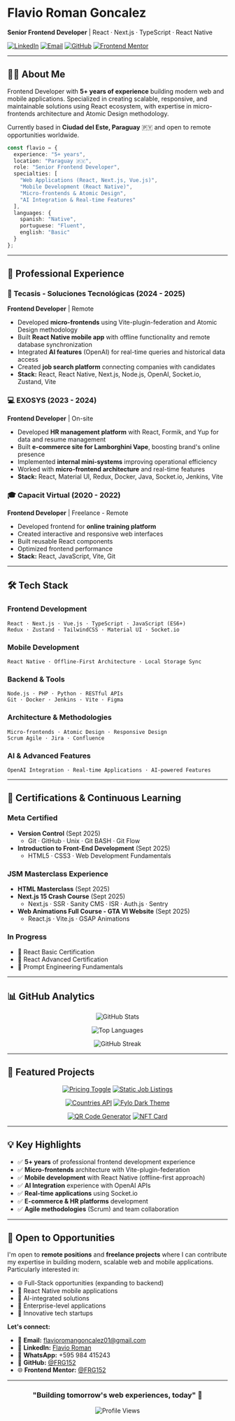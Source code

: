 # Flavio Roman Goncalez

**Senior Frontend Developer** | React · Next.js · TypeScript · React Native

[![LinkedIn](https://img.shields.io/badge/LinkedIn-Connect-0077B5?style=flat&logo=linkedin)](https://www.linkedin.com/in/flavio-roman-46044b368/)
[![Email](https://img.shields.io/badge/Email-Contact-D14836?style=flat&logo=gmail)](mailto:flavioromangoncalez01@gmail.com)
[![GitHub](https://img.shields.io/badge/GitHub-Follow-181717?style=flat&logo=github)](https://github.com/FRG152)
[![Frontend Mentor](https://img.shields.io/badge/Frontend_Mentor-Profile-5F3DC4?style=flat&logo=frontendmentor)](https://www.frontendmentor.io/profile/FRG152)

---

## 👨‍💻 About Me

Frontend Developer with **5+ years of experience** building modern web and mobile applications. Specialized in creating scalable, responsive, and maintainable solutions using React ecosystem, with expertise in micro-frontends architecture and Atomic Design methodology.

Currently based in **Ciudad del Este, Paraguay** 🇵🇾 and open to remote opportunities worldwide.

```typescript
const flavio = {
  experience: "5+ years",
  location: "Paraguay 🇵🇾",
  role: "Senior Frontend Developer",
  specialties: [
    "Web Applications (React, Next.js, Vue.js)",
    "Mobile Development (React Native)",
    "Micro-frontends & Atomic Design",
    "AI Integration & Real-time Features"
  ],
  languages: {
    spanish: "Native",
    portuguese: "Fluent",
    english: "Basic"
  }
};
```

---

## 💼 Professional Experience

### 🚀 Tecasis - Soluciones Tecnológicas (2024 - 2025)
**Frontend Developer** | Remote

- Developed **micro-frontends** using Vite-plugin-federation and Atomic Design methodology
- Built **React Native mobile app** with offline functionality and remote database synchronization
- Integrated **AI features** (OpenAI) for real-time queries and historical data access
- Created **job search platform** connecting companies with candidates
- **Stack:** React, React Native, Next.js, Node.js, OpenAI, Socket.io, Zustand, Vite

### 💻 EXOSYS (2023 - 2024)
**Frontend Developer** | On-site

- Developed **HR management platform** with React, Formik, and Yup for data and resume management
- Built **e-commerce site for Lamborghini Vape**, boosting brand's online presence
- Implemented **internal mini-systems** improving operational efficiency
- Worked with **micro-frontend architecture** and real-time features
- **Stack:** React, Material UI, Redux, Docker, Java, Socket.io, Jenkins, Vite

### 🎓 Capacit Virtual (2020 - 2022)
**Frontend Developer** | Freelance - Remote

- Developed frontend for **online training platform**
- Created interactive and responsive web interfaces
- Built reusable React components
- Optimized frontend performance
- **Stack:** React, JavaScript, Vite, Git

---

## 🛠️ Tech Stack

### Frontend Development
```
React · Next.js · Vue.js · TypeScript · JavaScript (ES6+)
Redux · Zustand · TailwindCSS · Material UI · Socket.io
```

### Mobile Development
```
React Native · Offline-First Architecture · Local Storage Sync
```

### Backend & Tools
```
Node.js · PHP · Python · RESTful APIs
Git · Docker · Jenkins · Vite · Figma
```

### Architecture & Methodologies
```
Micro-frontends · Atomic Design · Responsive Design
Scrum Agile · Jira · Confluence
```

### AI & Advanced Features
```
OpenAI Integration · Real-time Applications · AI-powered Features
```

---

## 📜 Certifications & Continuous Learning

### Meta Certified
- **Version Control** (Sept 2025)
  - Git · GitHub · Unix · Git BASH · Git Flow
- **Introduction to Front-End Development** (Sept 2025)
  - HTML5 · CSS3 · Web Development Fundamentals

### JSM Masterclass Experience
- **HTML Masterclass** (Sept 2025)
- **Next.js 15 Crash Course** (Sept 2025)
  - Next.js · SSR · Sanity CMS · ISR · Auth.js · Sentry
- **Web Animations Full Course - GTA VI Website** (Sept 2025)
  - React.js · Vite.js · GSAP Animations

### In Progress
- 🎯 React Basic Certification
- 🎯 React Advanced Certification
- 🎯 Prompt Engineering Fundamentals

---

## 📊 GitHub Analytics

<div align="center">
  
![GitHub Stats](https://github-readme-stats.vercel.app/api?username=FRG152&show_icons=true&theme=tokyonight&hide_border=true&bg_color=1a1b27&title_color=70a5fd&icon_color=bf91f3&text_color=38bdae)

![Top Languages](https://github-readme-stats.vercel.app/api/top-langs/?username=FRG152&layout=compact&theme=tokyonight&hide_border=true&bg_color=1a1b27&title_color=70a5fd&text_color=38bdae)

![GitHub Streak](https://github-readme-streak-stats.herokuapp.com/?user=FRG152&theme=tokyonight&hide_border=true&background=1a1b27&ring=70a5fd&fire=bf91f3&currStreakLabel=38bdae)

</div>

---

## 🎯 Featured Projects

<div align="center">

[![Pricing Toggle](https://github-readme-stats.vercel.app/api/pin/?username=FRG152&repo=pricing_toggle&theme=tokyonight&hide_border=true&bg_color=1a1b27&title_color=70a5fd&icon_color=bf91f3&text_color=38bdae)](https://github.com/FRG152/pricing_toggle)
[![Static Job Listings](https://github-readme-stats.vercel.app/api/pin/?username=FRG152&repo=static_job_listings&theme=tokyonight&hide_border=true&bg_color=1a1b27&title_color=70a5fd&icon_color=bf91f3&text_color=38bdae)](https://github.com/FRG152/static_job_listings)

[![Countries API](https://github-readme-stats.vercel.app/api/pin/?username=FRG152&repo=est_countries_api_with_color_theme_switcher&theme=tokyonight&hide_border=true&bg_color=1a1b27&title_color=70a5fd&icon_color=bf91f3&text_color=38bdae)](https://github.com/FRG152/est_countries_api_with_color_theme_switcher)
[![Fylo Dark Theme](https://github-readme-stats.vercel.app/api/pin/?username=FRG152&repo=fylo_dark_theme&theme=tokyonight&hide_border=true&bg_color=1a1b27&title_color=70a5fd&icon_color=bf91f3&text_color=38bdae)](https://github.com/FRG152/fylo_dark_theme)

[![QR Code Generator](https://github-readme-stats.vercel.app/api/pin/?username=FRG152&repo=qr-code-js&theme=tokyonight&hide_border=true&bg_color=1a1b27&title_color=70a5fd&icon_color=bf91f3&text_color=38bdae)](https://github.com/FRG152/qr-code-js)
[![NFT Card](https://github-readme-stats.vercel.app/api/pin/?username=FRG152&repo=nft_card&theme=tokyonight&hide_border=true&bg_color=1a1b27&title_color=70a5fd&icon_color=bf91f3&text_color=38bdae)](https://github.com/FRG152/nft_card)

</div>

---

## 💡 Key Highlights

- ✅ **5+ years** of professional frontend development experience
- ✅ **Micro-frontends** architecture with Vite-plugin-federation
- ✅ **Mobile development** with React Native (offline-first approach)
- ✅ **AI Integration** experience with OpenAI APIs
- ✅ **Real-time applications** using Socket.io
- ✅ **E-commerce & HR platforms** development
- ✅ **Agile methodologies** (Scrum) and team collaboration

---

## 💼 Open to Opportunities

I'm open to **remote positions** and **freelance projects** where I can contribute my expertise in building modern, scalable web and mobile applications. Particularly interested in:

- 🌐 Full-Stack opportunities (expanding to backend)
- 📱 React Native mobile applications
- 🤖 AI-integrated solutions
- 🏢 Enterprise-level applications
- 🚀 Innovative tech startups

**Let's connect:**
- 📧 **Email:** [flavioromangoncalez01@gmail.com](mailto:flavioromangoncalez01@gmail.com)
- 💼 **LinkedIn:** [Flavio Roman](https://www.linkedin.com/in/flavio-roman-46044b368/)
- 📱 **WhatsApp:** +595 984 415243
- 🐙 **GitHub:** [@FRG152](https://github.com/FRG152)
- 🌐 **Frontend Mentor:** [@FRG152](https://www.frontendmentor.io/profile/FRG152)

---

<div align="center">
  
### "Building tomorrow's web experiences, today" 🚀

![Profile Views](https://komarev.com/ghpvc/?username=FRG152&color=70a5fd&style=flat)

</div>
